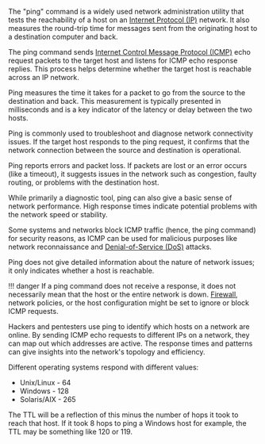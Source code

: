 The "ping" command is a widely used network administration utility that tests the reachability of a host on an [Internet Protocol (IP)]() network. It also measures the round-trip time for messages sent from the originating host to a destination computer and back.

The ping command sends [Internet Control Message Protocol (ICMP)]() echo request packets to the target host and listens for ICMP echo response replies. This process helps determine whether the target host is reachable across an IP network.

Ping measures the time it takes for a packet to go from the source to the destination and back. This measurement is typically presented in milliseconds and is a key indicator of the latency or delay between the two hosts.

Ping is commonly used to troubleshoot and diagnose network connectivity issues. If the target host responds to the ping request, it confirms that the network connection between the source and destination is operational.

Ping reports errors and packet loss. If packets are lost or an error occurs (like a timeout), it suggests issues in the network such as congestion, faulty routing, or problems with the destination host.

While primarily a diagnostic tool, ping can also give a basic sense of network performance. High response times indicate potential problems with the network speed or stability.

Some systems and networks block ICMP traffic (hence, the ping command) for security reasons, as ICMP can be used for malicious purposes like network reconnaissance and [Denial-of-Service (DoS)]() attacks.

Ping does not give detailed information about the nature of network issues; it only indicates whether a host is reachable.

!!! danger
    If a ping command does not receive a response, it does not necessarily mean that the host or the entire network is down. [Firewall](), network policies, or the host configuration might be set to ignore or block ICMP requests.

Hackers and pentesters use ping to identify which hosts on a network are online. By sending ICMP echo requests to different IPs on a network, they can map out which addresses are active. The response times and patterns can give insights into the network's topology and efficiency.

Different operating systems respond with different values:

- Unix/Linux - 64
- Windows - 128
- Solaris/AIX - 265

The TTL will be a reflection of this minus the number of hops it took to reach that host. If it took 8 hops to ping a Windows host for example, the TTL may be something like 120 or 119.




